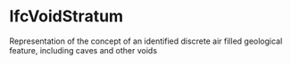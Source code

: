 IfcVoidStratum
==============

Representation of the concept of an identified discrete air filled geological feature, including caves and other voids

